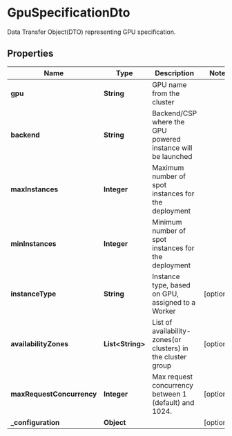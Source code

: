 

# GpuSpecificationDto

Data Transfer Object(DTO) representing GPU specification.

## Properties

| Name | Type | Description | Notes |
|------------ | ------------- | ------------- | -------------|
|**gpu** | **String** | GPU name from the cluster |  |
|**backend** | **String** | Backend/CSP where the GPU powered instance will be launched |  |
|**maxInstances** | **Integer** | Maximum number of spot instances for the deployment |  |
|**minInstances** | **Integer** | Minimum number of spot instances for the deployment |  |
|**instanceType** | **String** | Instance type, based on GPU, assigned to a Worker |  [optional] |
|**availabilityZones** | **List&lt;String&gt;** | List of availability-zones(or clusters) in the cluster group |  [optional] |
|**maxRequestConcurrency** | **Integer** | Max request concurrency between 1 (default) and 1024. |  [optional] |
|**_configuration** | **Object** |  |  [optional] |



